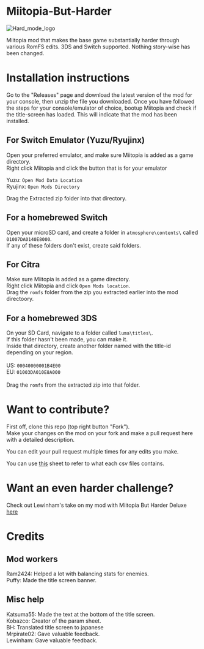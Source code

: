 # Miitopia-But-Harder
![Hard_mode_logo](https://user-images.githubusercontent.com/82438230/177342051-44f6c53e-7093-4acd-acbc-80856acc7838.png)

Miitopia mod that makes the base game substantially harder through various RomFS edits. 3DS and Switch supported. Nothing story-wise has been changed.

# Installation instructions 
Go to the "Releases" page and download the latest version of the mod for your console, then unzip the file you downloaded. Once you have followed the steps for your console/emulator of choice, bootup Miitopia and check if the title-screen has loaded. This will indicate that the mod has been installed.

## For Switch Emulator (Yuzu/Ryujinx)
Open your preferred emulator, and make sure Miitopia is added as a game directory. <br> Right click Miitopia and click the button that is for your emulator

Yuzu: `Open Mod Data Location` <br> Ryujinx: `Open Mods Directory`

Drag the Extracted zip folder into that directory. 

## For a homebrewed Switch
Open your microSD card, and create a folder in `atmosphere\contents\` called `01007DA0140E8000`. <br> If any of these folders don't exist, create said folders. 
<br> 

## For Citra
Make sure Miitopia is added as a game directory. <br> Right click Miitopia and click `Open Mods location`. <br> Drag the `romfs` folder from the zip you extracted earlier into the mod directoory.

## For a homebrewed 3DS
On your SD Card, navigate to  a folder called ```luma\titles\```. <br> If this folder hasn't been made, you can make it. <br> Inside that directory, create another folder named with the title-id depending on your region. <br> <br>US: `00040000001B4E00` <br> EU: `01003DA010E8A000` <br> <br>
Drag the `romfs` from the extracted zip into that folder. <br> 

# Want to contribute?
First off, clone this repo (top right button "Fork"). <br> Make your changes on the mod on your fork and make a pull request here with a detailed description.

You can edit your pull request multiple times for any edits you make.

You can use [this](https://docs.google.com/spreadsheets/d/1dGGXvCCSac0z-NZ3-5-QtMc-fa3f46HvJNMhnrN7Igw/edit#gid=2128008231) sheet to refer to what each csv files contains.

# Want an even harder challenge?
Check out Lewinham's take on my mod with Miitopia But Harder Deluxe [here](https://github.com/Lewinham/Miitopia-Hard-Mode-Deluxe-Mod)

# Credits 
## Mod workers
Ram2424: Helped a lot with balancing stats for enemies. <br> 
Puffy: Made the title screen banner. <br>
## Misc help
Katsuma55: Made the text at the bottom of the title screen. <br>
Kobazco: Creator of the param sheet. <br>
BH: Translated title screen to japanese <br>
Mrpirate02: Gave valuable feedback. <br>
Lewinham: Gave valuable feedback.
